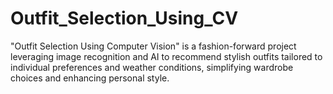 # Outfit_Selection_Using_CV
"Outfit Selection Using Computer Vision" is a fashion-forward project leveraging image recognition and AI to recommend stylish outfits tailored to individual preferences and weather conditions, simplifying wardrobe choices and enhancing personal style.

